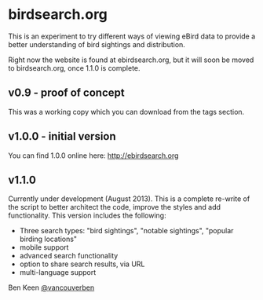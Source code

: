 # birdsearch.org

This is an experiment to try different ways of viewing eBird data to provide a better understanding of 
bird sightings and distribution.

Right now the website is found at ebirdsearch.org, but it will soon be moved to birdsearch.org, once 1.1.0 is complete.

## v0.9 - proof of concept

This was a working copy which you can download from the tags section.

## v1.0.0 - initial version
You can find 1.0.0 online here:
http://ebirdsearch.org

## v1.1.0
Currently under development (August 2013). This is a complete re-write of the script to better architect the code,
improve the styles and add functionality. This version includes the following:

- Three search types: "bird sightings", "notable sightings", "popular birding locations"
- mobile support
- advanced search functionality
- option to share search results, via URL
- multi-language support


Ben Keen
[@vancouverben](https://twitter.com/#!/vancouverben)